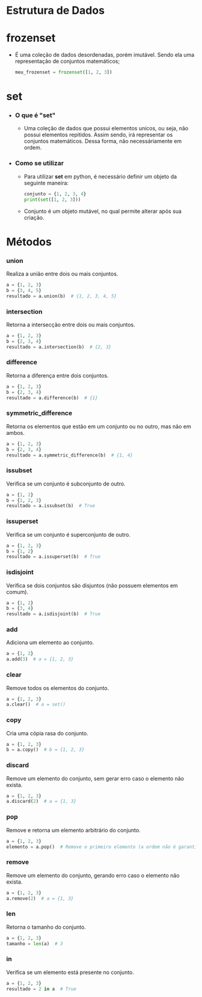 # Estrutura de Dados
# frozenset
- É uma coleção de dados desordenadas, porém imutável. Sendo ela uma representação de conjuntos matemáticos;
    ```Python
    meu_frozenset = frozenset([1, 2, 3])
    ```

# set

- ### O que é "set"
    - Uma coleção de dados que possui elementos unicos, ou seja, não possui elementos repitidos. Assim sendo, irá representar os conjuntos matemáticos. Dessa forma, não necessáriamente em ordem.

- ### Como se utilizar
    - Para utilizar __set__ em python, é necessário definir um objeto da seguinte maneira:
        ```Python
        conjunto = {1, 2, 3, 4}
        print(set([1, 2, 3]))
        ```
    - Conjunto é um objeto mutável, no qual permite alterar após sua criação.

# Métodos

### **union**
Realiza a união entre dois ou mais conjuntos.

```python
a = {1, 2, 3}
b = {3, 4, 5}
resultado = a.union(b)  # {1, 2, 3, 4, 5}
```

### **intersection**
Retorna a intersecção entre dois ou mais conjuntos.

```python
a = {1, 2, 3}
b = {2, 3, 4}
resultado = a.intersection(b)  # {2, 3}
```

### **difference**
Retorna a diferença entre dois conjuntos.

```python
a = {1, 2, 3}
b = {2, 3, 4}
resultado = a.difference(b)  # {1}
```

### **symmetric_difference**
Retorna os elementos que estão em um conjunto ou no outro, mas não em ambos.

```python
a = {1, 2, 3}
b = {2, 3, 4}
resultado = a.symmetric_difference(b)  # {1, 4}
```

### **issubset**
Verifica se um conjunto é subconjunto de outro.

```python
a = {1, 2}
b = {1, 2, 3}
resultado = a.issubset(b)  # True
```

### **issuperset**
Verifica se um conjunto é superconjunto de outro.

```python
a = {1, 2, 3}
b = {1, 2}
resultado = a.issuperset(b)  # True
```

### **isdisjoint**
Verifica se dois conjuntos são disjuntos (não possuem elementos em comum).

```python
a = {1, 2}
b = {3, 4}
resultado = a.isdisjoint(b)  # True
```

### **add**
Adiciona um elemento ao conjunto.

```python
a = {1, 2}
a.add(3)  # a = {1, 2, 3}
```

### **clear**
Remove todos os elementos do conjunto.

```python
a = {1, 2, 3}
a.clear()  # a = set()
```

### **copy**
Cria uma cópia rasa do conjunto.

```python
a = {1, 2, 3}
b = a.copy()  # b = {1, 2, 3}
```

### **discard**
Remove um elemento do conjunto, sem gerar erro caso o elemento não exista.

```python
a = {1, 2, 3}
a.discard(2)  # a = {1, 3}
```

### **pop**
Remove e retorna um elemento arbitrário do conjunto.

```python
a = {1, 2, 3}
elemento = a.pop()  # Remove o primeiro elemento (a ordem não é garantida)
```

### **remove**
Remove um elemento do conjunto, gerando erro caso o elemento não exista.

```python
a = {1, 2, 3}
a.remove(2)  # a = {1, 3}
```

### **len**
Retorna o tamanho do conjunto.

```python
a = {1, 2, 3}
tamanho = len(a)  # 3
```

### **in**
Verifica se um elemento está presente no conjunto.

```python
a = {1, 2, 3}
resultado = 2 in a  # True
```


